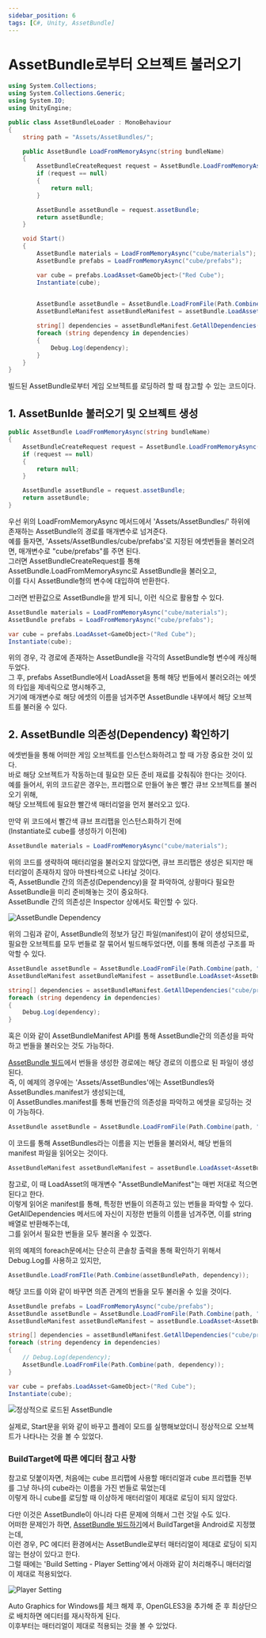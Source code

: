 ```yaml
---
sidebar_position: 6
tags: [C#, Unity, AssetBundle]
---
```


# AssetBundle로부터 오브젝트 불러오기

```C#
using System.Collections;
using System.Collections.Generic;
using System.IO;
using UnityEngine;

public class AssetBundleLoader : MonoBehaviour
{
    string path = "Assets/AssetBundles/";

    public AssetBundle LoadFromMemoryAsync(string bundleName)
    {
        AssetBundleCreateRequest request = AssetBundle.LoadFromMemoryAsync(File.ReadAllBytes(path + bundleName));
        if (request == null)
        {
            return null;
        }

        AssetBundle assetBundle = request.assetBundle;
        return assetBundle;
    }

    void Start()
    {
        AssetBundle materials = LoadFromMemoryAsync("cube/materials");
        AssetBundle prefabs = LoadFromMemoryAsync("cube/prefabs");

        var cube = prefabs.LoadAsset<GameObject>("Red Cube");
        Instantiate(cube);

        
        AssetBundle assetBundle = AssetBundle.LoadFromFile(Path.Combine(path, "AssetBundles"));
        AssetBundleManifest assetBundleManifest = assetBundle.LoadAsset<AssetBundleManifest>("AssetBundleManifest");

        string[] dependencies = assetBundleManifest.GetAllDependencies("cube/prefabs");
        foreach (string dependency in dependencies)
        {
            Debug.Log(dependency);
        }
    }
}
```

빌드된 AssetBundle로부터 게임 오브젝트를 로딩하려 할 때 참고할 수 있는 코드이다.

## 1. AssetBunlde 불러오기 및 오브젝트 생성

```C#
public AssetBundle LoadFromMemoryAsync(string bundleName)
{
    AssetBundleCreateRequest request = AssetBundle.LoadFromMemoryAsync(File.ReadAllBytes(path + bundleName));
    if (request == null)
    {
        return null;
    }

    AssetBundle assetBundle = request.assetBundle;
    return assetBundle;
}
```

우선 위의 LoadFromMemoryAsync 메서드에서 'Assets/AssetBundles/' 하위에 존재하는 AssetBundle의 경로를 매개변수로 넘겨준다.<br />
예를 들자면, 'Assets/AssetBundles/cube/prefabs'로 지정된 에셋번들을 불러오려면, 매개변수로 "cube/prefabs"를 주면 된다.<br />
그러면 AssetBundleCreateRequest를 통해 AssetBundle.LoadFromMemoryAsync로 AssetBundle을 불러오고,<br />
이를 다시 AssetBundle형의 변수에 대입하여 반환한다.

그러면 반환값으로 AssetBundle을 받게 되니, 이런 식으로 활용할 수 있다.

```C#
AssetBundle materials = LoadFromMemoryAsync("cube/materials");
AssetBundle prefabs = LoadFromMemoryAsync("cube/prefabs");

var cube = prefabs.LoadAsset<GameObject>("Red Cube");
Instantiate(cube);
```

위의 경우, 각 경로에 존재하는 AssetBundle을 각각의 AssetBundle형 변수에 캐싱해두었다.<br />
그 후, prefabs AssetBundle에서 LoadAsset을 통해 해당 번들에서 불러오려는 에셋의 타입을 제네릭으로 명시해주고,<br />
거기에 매개변수로 해당 에셋의 이름을 넘겨주면 AssetBundle 내부에서 해당 오브젝트를 불러올 수 있다.

## 2. AssetBundle 의존성(Dependency) 확인하기

에셋번들을 통해 어떠한 게임 오브젝트를 인스턴스화하려고 할 때 가장 중요한 것이 있다.<br />
바로 해당 오브젝트가 작동하는데 필요한 모든 준비 재료를 갖춰줘야 한다는 것이다.<br />
예를 들어서, 위의 코드같은 경우는, 프리팹으로 만들어 놓은 빨간 큐브 오브젝트를 불러오기 위해, <br />
해당 오브젝트에 필요한 빨간색 매터리얼을 먼저 불러오고 있다.

만약 위 코드에서 빨간색 큐브 프리팹을 인스턴스화하기 전에<br />
(Instantiate로 cube를 생성하기 이전에)

```C#
AssetBundle materials = LoadFromMemoryAsync("cube/materials");
```

위의 코드를 생략하여 매터리얼을 불러오지 않았다면, 큐브 프리팹은 생성은 되지만 매터리얼이 존재하지 않아 마젠타색으로 나타날 것이다.<br />
즉, AssetBundle 간의 의존성(Dependency)을 잘 파악하여, 상황마다 필요한 AssetBundle을 미리 준비해놓는 것이 중요하다.<br />
AssetBundle 간의 의존성은 Inspector 상에서도 확인할 수 있다.

![AssetBundle Dependency](Images/assetbundle6.png)

위의 그림과 같이, AssetBundle의 정보가 담긴 파일(manifest)이 같이 생성되므로, <br />
필요한 오브젝트를 모두 번들로 잘 묶어서 빌드해두었다면, 이를 통해 의존성 구조를 파악할 수 있다.

```C#
AssetBundle assetBundle = AssetBundle.LoadFromFile(Path.Combine(path, "AssetBundles"));
AssetBundleManifest assetBundleManifest = assetBundle.LoadAsset<AssetBundleManifest>("AssetBundleManifest");

string[] dependencies = assetBundleManifest.GetAllDependencies("cube/prefabs");
foreach (string dependency in dependencies)
{
    Debug.Log(dependency);
}
```

혹은 이와 같이 AssetBundleManifest API를 통해 AssetBundle간의 의존성을 파악하고 번들을 불러오는 것도 가능하다.

[AssetBundle 빌드](AssetBundle_1)에서 번들을 생성한 경로에는 해당 경로의 이름으로 된 파일이 생성된다. <br />
즉, 이 예제의 경우에는 'Assets/AssetBundles'에는 AssetBundles와 AssetBundles.manifest가 생성되는데,<br />
이 AssetBundles.manifest를 통해 번들간의 의존성을 파악하고 에셋을 로딩하는 것이 가능하다.

```C#
AssetBundle assetBundle = AssetBundle.LoadFromFile(Path.Combine(path, "AssetBundles"));
```

이 코드를 통해 AssetBundles라는 이름을 지는 번들을 불러와서, 해당 번들의 manifest 파일을 읽어오는 것이다.

```C#
AssetBundleManifest assetBundleManifest = assetBundle.LoadAsset<AssetBundleManifest>("AssetBundleManifest");
```

참고로, 이 때 LoadAsset의 매개변수 "AssetBundleManifest"는 매번 저대로 적으면 된다고 한다.<br />
이렇게 읽어온 manifest를 통해, 특정한 번들이 의존하고 있는 번들을 파악할 수 있다.<br />
GetAllDependencies 메서드에 자신이 지정한 번들의 이름을 넘겨주면, 이를 string 배열로 반환해주는데,<br />
그를 읽어서 필요한 번들을 모두 불러올 수 있겠다.

위의 예제의 foreach문에서는 단순히 콘솔창 출력을 통해 확인하기 위해서 Debug.Log를 사용하고 있지만,<br />

```C#
AssetBundle.LoadFromFIle(Path.Combine(assetBundlePath, dependency));
```

해당 코드를 이와 같이 바꾸면 의존 관계의 번들을 모두 불러올 수 있을 것이다.

```C#
AssetBundle prefabs = LoadFromMemoryAsync("cube/prefabs");
AssetBundle assetBundle = AssetBundle.LoadFromFile(Path.Combine(path, "AssetBundles"));
AssetBundleManifest assetBundleManifest = assetBundle.LoadAsset<AssetBundleManifest>("AssetBundleManifest");

string[] dependencies = assetBundleManifest.GetAllDependencies("cube/prefabs");
foreach (string dependency in dependencies)
{
    // Debug.Log(dependency);
    AssetBundle.LoadFromFile(Path.Combine(path, dependency));
}

var cube = prefabs.LoadAsset<GameObject>("Red Cube");
Instantiate(cube);
```

![정상적으로 로드된 AssetBundle](Images/assetbundle8.png)

실제로, Start문을 위와 같이 바꾸고 플레이 모드를 실행해보았더니 정상적으로 오브젝트가 나타나는 것을 볼 수 있었다.


### BuildTarget에 따른 에디터 참고 사항

참고로 덧붙이자면, 처음에는 cube 프리팹에 사용할 매터리얼과 cube 프리팹들 전부를 그냥 하나의 cube라는 이름을 가진 번들로 묶었는데<br />
이렇게 하니 cube를 로딩할 때 이상하게 매터리얼이 제대로 로딩이 되지 않았다.

다만 이것은 AssetBundle이 아니라 다른 문제에 의해서 그런 것일 수도 있다.<br />
어떠한 문제인가 하면, [AssetBundle 빌드하기](AssetBundle_1)에서 BuildTarget을 Android로 지정했는데,<br />
이런 경우, PC 에디터 환경에서는 AssetBundle로부터 매터리얼이 제대로 로딩이 되지 않는 현상이 있다고 한다.<br />
그럴 때에는 'Build Setting - Player Setting'에서 아래와 같이 처리해주니 매터리얼이 제대로 적용되었다.

![Player Setting](Images/assetbundle7.png)

Auto Graphics for Windows를 체크 해제 후, OpenGLES3을 추가해 준 후 최상단으로 배치하면 에디터를 재시작하게 된다.<br />
이후부터는 매터리얼이 제대로 적용되는 것을 볼 수 있었다.
